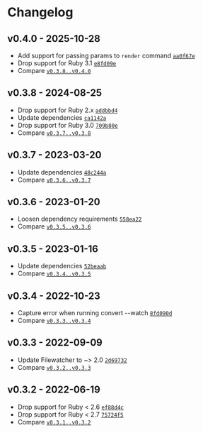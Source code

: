 Changelog
========================================

v0.4.0 - 2025-10-28
----------------------------------------

- Add support for passing params to `render` command [`aa0f67e`](https://github.com/DannyBen/victor-cli/commit/aa0f67e)
- Drop support for Ruby 3.1 [`e8fd09e`](https://github.com/DannyBen/victor-cli/commit/e8fd09e)
- Compare [`v0.3.8..v0.4.0`](https://github.com/dannyben/victor-cli/compare/v0.3.8..v0.4.0)


v0.3.8 - 2024-08-25
----------------------------------------

- Drop support for Ruby 2.x [`addbbd4`](https://github.com/DannyBen/victor-cli/commit/addbbd4)
- Update dependencies [`ca1142a`](https://github.com/DannyBen/victor-cli/commit/ca1142a)
- Drop support for Ruby 3.0 [`709b80e`](https://github.com/DannyBen/victor-cli/commit/709b80e)
- Compare [`v0.3.7..v0.3.8`](https://github.com/dannyben/victor-cli/compare/v0.3.7..v0.3.8)


v0.3.7 - 2023-03-20
----------------------------------------

- Update dependencies [`48c244a`](https://github.com/DannyBen/victor-cli/commit/48c244a)
- Compare [`v0.3.6..v0.3.7`](https://github.com/dannyben/victor-cli/compare/v0.3.6..v0.3.7)


v0.3.6 - 2023-01-20
----------------------------------------

- Loosen dependency requirements [`558ea22`](https://github.com/DannyBen/victor-cli/commit/558ea22)
- Compare [`v0.3.5..v0.3.6`](https://github.com/dannyben/victor-cli/compare/v0.3.5..v0.3.6)


v0.3.5 - 2023-01-16
----------------------------------------

- Update dependencies [`52beaab`](https://github.com/DannyBen/victor-cli/commit/52beaab)
- Compare [`v0.3.4..v0.3.5`](https://github.com/dannyben/victor-cli/compare/v0.3.4..v0.3.5)


v0.3.4 - 2022-10-23
----------------------------------------

- Capture error when running convert --watch [`8fd090d`](https://github.com/DannyBen/victor-cli/commit/8fd090d)
- Compare [`v0.3.3..v0.3.4`](https://github.com/dannyben/victor-cli/compare/v0.3.3..v0.3.4)


v0.3.3 - 2022-09-09
----------------------------------------

- Update Filewatcher to ~> 2.0 [`2d69732`](https://github.com/DannyBen/victor-cli/commit/2d69732)
- Compare [`v0.3.2..v0.3.3`](https://github.com/dannyben/victor-cli/compare/v0.3.2..v0.3.3)


v0.3.2 - 2022-06-19
----------------------------------------

- Drop support for Ruby < 2.6 [`ef88d4c`](https://github.com/DannyBen/victor-cli/commit/ef88d4c)
- Drop support for Ruby < 2.7 [`75724f5`](https://github.com/DannyBen/victor-cli/commit/75724f5)
- Compare [`v0.3.1..v0.3.2`](https://github.com/dannyben/victor-cli/compare/v0.3.1..v0.3.2)



